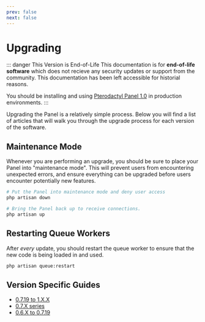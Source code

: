 ```yaml
---
prev: false
next: false
---
```


# Upgrading

::: danger This Version is End-of-Life
This documentation is for **end-of-life software** which does not recieve any security updates or support
from the community. This documentation has been left accessible for historial reasons.

You should be installing and using [Pterodactyl Panel 1.0](/panel/1.0/getting_started) in production environments.
:::

Upgrading the Panel is a relatively simple process. Below you will find a list of articles that will walk you through
the upgrade process for each version of the software.

## Maintenance Mode
Whenever you are performing an upgrade, you should be sure to place your Panel into "maintenance mode". This will prevent
users from encountering unexpected errors, and ensure everything can be upgraded before users encounter potentially new features.

```bash
# Put the Panel into maintenance mode and deny user access
php artisan down

# Bring the Panel back up to receive connections.
php artisan up
```

## Restarting Queue Workers
After _every_ update, you should restart the queue worker to ensure that the new code is being loaded in and used.

```bash
php artisan queue:restart
```

## Version Specific Guides

- [0.7.19 to 1.X.X](/panel/1.0/legacy_upgrade) <Badge text="current" />
- [0.7.X series](/panel/0.7/upgrade/0.7)
- [0.6.X to 0.7.19](/panel/0.7/upgrade/0.6_to_0.7)
